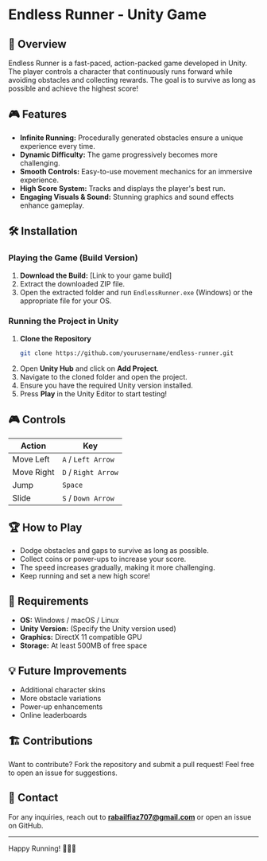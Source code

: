 # Endless Runner - Unity Game

## 📌 Overview
Endless Runner is a fast-paced, action-packed game developed in Unity. The player controls a character that continuously runs forward while avoiding obstacles and collecting rewards. The goal is to survive as long as possible and achieve the highest score!

## 🎮 Features
- **Infinite Running:** Procedurally generated obstacles ensure a unique experience every time.
- **Dynamic Difficulty:** The game progressively becomes more challenging.
- **Smooth Controls:** Easy-to-use movement mechanics for an immersive experience.
- **High Score System:** Tracks and displays the player's best run.
- **Engaging Visuals & Sound:** Stunning graphics and sound effects enhance gameplay.

## 🛠️ Installation
### Playing the Game (Build Version)
1. **Download the Build:** [Link to your game build]
2. Extract the downloaded ZIP file.
3. Open the extracted folder and run `EndlessRunner.exe` (Windows) or the appropriate file for your OS.

### Running the Project in Unity
1. **Clone the Repository**
   ```sh
   git clone https://github.com/yourusername/endless-runner.git
   ```
2. Open **Unity Hub** and click on **Add Project**.
3. Navigate to the cloned folder and open the project.
4. Ensure you have the required Unity version installed.
5. Press **Play** in the Unity Editor to start testing!

## 🎮 Controls
| Action | Key |
|--------|------|
| Move Left | `A` / `Left Arrow` |
| Move Right | `D` / `Right Arrow` |
| Jump | `Space` |
| Slide | `S` / `Down Arrow` |

## 🏆 How to Play
- Dodge obstacles and gaps to survive as long as possible.
- Collect coins or power-ups to increase your score.
- The speed increases gradually, making it more challenging.
- Keep running and set a new high score!

## 🔧 Requirements
- **OS:** Windows / macOS / Linux
- **Unity Version:** (Specify the Unity version used)
- **Graphics:** DirectX 11 compatible GPU
- **Storage:** At least 500MB of free space

## 💡 Future Improvements
- Additional character skins
- More obstacle variations
- Power-up enhancements
- Online leaderboards


## 🏗️ Contributions
Want to contribute? Fork the repository and submit a pull request! Feel free to open an issue for suggestions.

## 📧 Contact
For any inquiries, reach out to **rabailfiaz707@gmail.com** or open an issue on GitHub.

---
Happy Running! 🏃‍♂️💨

